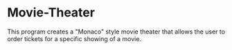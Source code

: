 # Movie-Theater

This program creates a "Monaco" style movie theater that allows the user to order tickets for a specific showing of a movie.

